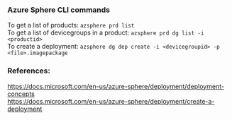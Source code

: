 ### Azure Sphere CLI commands

To get a list of products: `azsphere prd list`  
To get a list of devicegroups in a product: `azsphere prd dg list -i <productid>`  
To create a deployment: `azsphere dg dep create -i <devicegroupid> -p <file>.imagepackage`

### References:  
https://docs.microsoft.com/en-us/azure-sphere/deployment/deployment-concepts  
https://docs.microsoft.com/en-us/azure-sphere/deployment/create-a-deployment
